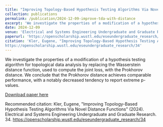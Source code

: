 ```yaml
---
title: "Improving Topology-Based Hypothesis Testing Algorithms Via Novel Distance Functions"
collection: publications
permalink: /publication/2024-12-09-improve-tda-with-distance
excerpt: 'We investigate the properties of a modification of a hypothesis testing algorithm for topological data analysis by replacing the Wasserstein distance function, used to compute the joint loss, with the Prokhorov distance. We conclude that the Prokhorov distance achieves comparable performance, with a notably decreased tendency to report extreme p-values.'
date: 2024-12-09
venue: 'Electrical and Systems Engineering Undergraduate and Graduate Research'
paperurl: 'https://openscholarship.wustl.edu/eseundergraduate_research/3/'
citation: 'Kler, Eugene, "Improving Topology-Based Hypothesis Testing Algorithms Via Novel Distance Functions" (2024). Electrical and Systems Engineering Undergraduate and Graduate Research. 34.
https://openscholarship.wustl.edu/eseundergraduate_research/34'
---
```

We investigate the properties of a modification of a hypothesis testing algorithm for topological data analysis by replacing the Wasserstein distance function, used to compute the joint loss, with the Prokhorov distance. We conclude that the Prokhorov distance achieves comparable performance, with a notably decreased tendency to report extreme p-values.

[Download paper here](https://openscholarship.wustl.edu/eseundergraduate_research/34)

Recommended citation: Kler, Eugene, "Improving Topology-Based Hypothesis Testing Algorithms Via Novel Distance Functions" (2024). Electrical and Systems Engineering Undergraduate and Graduate Research. 34.
https://openscholarship.wustl.edu/eseundergraduate_research/34
